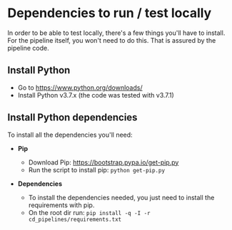 # Dependencies to run / test locally

In order to be able to test locally, there's a few things you'll have to install. For the pipeline itself, you won't need to do this. That is assured by the pipeline code.

## Install Python

* Go to <https://www.python.org/downloads/>
* Install Python v3.7.x (the code was tested with v3.7.1)

## Install Python dependencies

To install all the dependencies you'll need:

* **Pip**
  * Download Pip: <https://bootstrap.pypa.io/get-pip.py>
  * Run the script to install pip: `python get-pip.py`

* **Dependencies**
  * To install the dependencies needed, you just need to install the requirements with pip.
  * On the root dir run: `pip install -q -I -r cd_pipelines/requirements.txt`